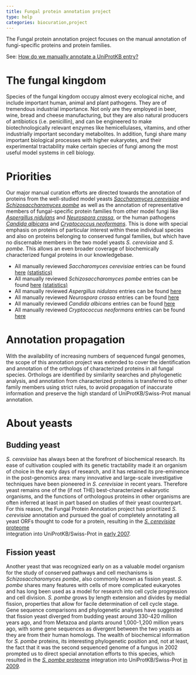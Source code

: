 ```yaml
---
title: Fungal protein annotation project
type: help
categories: biocuration,project
---
```


The Fungal protein annotation project focuses on the manual annotation of fungi-specific proteins and protein families.

See: [How do we manually annotate a UniProtKB entry?](https://www.uniprot.org/help/manual_curation)

# The fungal kingdom

Species of the fungal kingdom occupy almost every ecological niche, and include important human, animal and plant pathogens. They are of tremendous industrial importance. Not only are they employed in beer, wine, bread and cheese manufacturing, but they are also natural producers of antibiotics (i.e. penicillin), and can be engineered to make biotechnologically relevant enzymes like hemicellulases, vitamins, and other industrially important secondary metabolites. In addition, fungi share many important biological processes with higher eukaryotes, and their experimental tractability make certain species of fungi among the most useful model systems in cell biology.

# Priorities

Our major manual curation efforts are directed towards the annotation of proteins from the well-studied model yeasts _[Saccharomyces cerevisiae](https://www.uniprot.org/taxonomy/4932)_ and _[Schizosaccharomyces pombe](https://www.uniprot.org/taxonomy/4896)_ as well as the annotation of representative members of fungal-specific protein families from other model fungi like _[Aspergillus nidulans](https://www.uniprot.org/taxonomy/162425)_ and _[Neurospora crassa](https://www.uniprot.org/taxonomy/5141)_, or the human pathogens _[Candida albicans](https://www.uniprot.org/taxonomy/5476)_ and _[Cryptococcus neoformans](https://www.uniprot.org/taxonomy/5207)_. This is done with special emphasis on proteins of particular interest within these individual species and also on proteins belonging to conserved fungal families, but which have no discernable members in the two model yeasts _S. cerevisiae_ and _S. pombe_. This allows an even broader coverage of biochemically characterized fungal proteins in our knowledgebase.

- All manually reviewed _Saccharomyces cerevisiae_ entries can be found [here](https://www.uniprot.org/uniprotkb?query=organism_id:4932+AND+reviewed:true) [(statistics)](https://www.uniprot.org/biocuration_project/fungi/statistics/#Saccharomycescerevisiae)
- All manually reviewed _Schizosaccharomyces pombe_ entries can be found [here](https://www.uniprot.org/uniprotkb?query=organism_id:4896+AND+reviewed:true) [(statistics)](https://www.uniprot.org/biocuration_project/fungi/statistics/#Schizosaccharomycespombe)
- All manually reviewed _Aspergillus nidulans_ entries can be found [here](https://www.uniprot.org/uniprotkb?query=organism_id:162425+AND+reviewed:true)
- All manually reviewed _Neurospora crassa_ entries can be found [here](https://www.uniprot.org/uniprotkb?query=organism_id:5141+AND+reviewed:true)
- All manually reviewed _Candida albicans_ entries can be found [here](https://www.uniprot.org/uniprotkb?query=organism_id:5476+AND+reviewed:true)
- All manually reviewed _Cryptococcus neoformans_ entries can be found [here](https://www.uniprot.org/uniprotkb?query=organism_id:5207+AND+reviewed:true)

# Annotation propagation

With the availability of increasing numbers of sequenced fungal genomes, the scope of this annotation project was extended to cover the identification and annotation of the orthologs of characterized proteins in all fungal species. Orthologs are identified by similarity searches and phylogenetic analysis, and annotation from characterized proteins is transferred to other family members using strict rules, to avoid propagation of inaccurate information and preserve the high standard of UniProtKB/Swiss-Prot manual annotation.

# About yeasts

## Budding yeast

_S. cerevisiae_ has always been at the forefront of biochemical research. Its ease of cultivation coupled with its genetic tractability made it an organism of choice in the early days of research, and it has retained its pre-eminence in the post-genomics area: many innovative and large-scale investigative techniques have been pioneered in _S. cerevisiae_ in recent years. Therefore yeast remains one of the (if not THE) best-characterized eukaryotic organisms, and the functions of orthologous proteins in other organisms are often inferred at least in part based on studies of their yeast counterpart. For this reason, the Fungal Protein Annotation project has prioritized _S. cerevisiae_ annotation and pursued the goal of completely annotating all yeast ORFs thought to code for a protein, resulting in the [_S. cerevisiae_ proteome](https://www.uniprot.org/uniprotkb?query=taxonomy_id:4932%20keyword:KW-1185)  
integration into UniProtKB/Swiss-Prot in [early 2007](https://www.uniprot.org/release-notes/2007-01-09-release).

## Fission yeast

Another yeast that was recognized early on as a valuable model organism for the study of conserved pathways and cell mechanisms is _Schizosaccharomyces pombe_, also commonly known as fission yeast. _S. pombe_ shares many features with cells of more complicated eukaryotes and has long been used as a model for research into cell cycle progression and cell division. _S. pombe_ grows by length extension and divides by medial fission, properties that allow for facile determination of cell cycle stage. Gene sequence comparisons and phylogenetic analyses have suggested that fission yeast diverged from budding yeast around 330-420 million years ago, and from Metazoa and plants around 1,000-1,200 million years ago, with some gene sequences as divergent between the two yeasts as they are from their human homologs. The wealth of biochemical information for _S. pombe_ proteins, its interesting phylogenetic position and, not at least, the fact that it was the second sequenced genome of a fungus in 2002 prompted us to direct special annotation efforts to this species, which resulted in the [_S. pombe_ proteome](https://www.uniprot.org/uniprotkb?query=taxonomy_id:4896%20keyword:KW-1185) integration into UniProtKB/Swiss-Prot [in 2009](https://www.uniprot.org/release-notes/2009-05-05-release).
